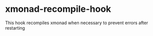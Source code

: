 # xmonad-recompile-hook
This hook recompiles xmonad when necessary to prevent errors after restarting
